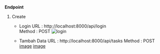 **Endpoint**
1. Create
   - Login
     URL : http://localhost:8000/api/login <br>
     Method : POST
     ![login](https://github.com/user-attachments/assets/8e564338-5dd0-4e4e-beb8-ce829dcfdc6f)

   - Tambah Data
     URL : http://localhost:8000/api/tasks
     Method : POST
     [image](https://github.com/zalnamustika/Udana-test/blob/main/managemen-tugas/headers.PNG)
     [image](https://github.com/zalnamustika/Udana-test/blob/main/managemen-tugas/create%20data.PNG)
